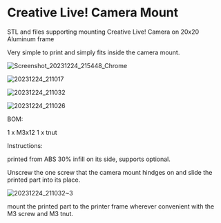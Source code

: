 # Creative Live! Camera Mount
STL and files supporting mounting Creative Live! Camera on 20x20 Aluminum frame

Very simple to print and simply fits inside the camera mount.

![Screenshot_20231224_215448_Chrome](https://github.com/DanKeeling/Creative-Live-Camera-Mount/assets/5109514/9c4521c4-b1fc-46e5-b78f-16e7a6089d20)

![20231224_211017](https://github.com/DanKeeling/Creative-Live-Camera-Mount/assets/5109514/28ee8aaa-a486-46c3-86b7-506ef56032f8)

![20231224_211032](https://github.com/DanKeeling/Creative-Live-Camera-Mount/assets/5109514/ab489465-d0e5-4580-b44d-56effa0613f4)

![20231224_211026](https://github.com/DanKeeling/Creative-Live-Camera-Mount/assets/5109514/3d80d140-79ac-43f5-9cfb-ff9351d2ccfb)

BOM:

1 x M3x12
1 x tnut 

Instructions:

printed from ABS 30% infill on its side, supports optional.

Unscrew the one screw that the camera mount hindges on and slide the printed part into its place. 

![20231224_211032~3](https://github.com/DanKeeling/Creative-Live-Camera-Mount/assets/5109514/f2c33d1e-1f6d-4574-8a00-7e0e0873b697)

mount the printed part to the printer frame wherever convenient with the M3 screw and M3 tnut.
